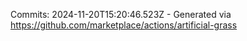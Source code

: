 Commits: 2024-11-20T15:20:46.523Z - Generated via https://github.com/marketplace/actions/artificial-grass
<br>
